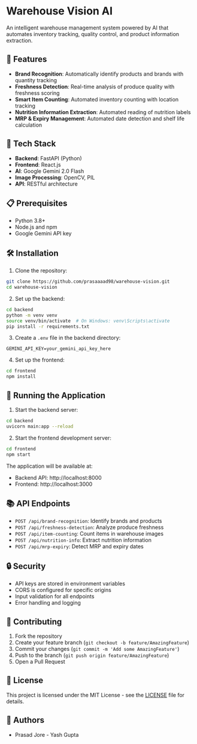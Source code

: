 # Warehouse Vision AI

An intelligent warehouse management system powered by AI that automates inventory tracking, quality control, and product information extraction.

## 🌟 Features

- **Brand Recognition**: Automatically identify products and brands with quantity tracking
- **Freshness Detection**: Real-time analysis of produce quality with freshness scoring
- **Smart Item Counting**: Automated inventory counting with location tracking
- **Nutrition Information Extraction**: Automated reading of nutrition labels
- **MRP & Expiry Management**: Automated date detection and shelf life calculation

## 🚀 Tech Stack

- **Backend**: FastAPI (Python)
- **Frontend**: React.js
- **AI**: Google Gemini 2.0 Flash
- **Image Processing**: OpenCV, PIL
- **API**: RESTful architecture

## 📋 Prerequisites

- Python 3.8+
- Node.js and npm
- Google Gemini API key

## 🛠️ Installation

1. Clone the repository:
```bash
git clone https://github.com/prasaaaad98/warehouse-vision.git
cd warehouse-vision
```

2. Set up the backend:
```bash
cd backend
python -m venv venv
source venv/bin/activate  # On Windows: venv\Scripts\activate
pip install -r requirements.txt
```

3. Create a `.env` file in the backend directory:
```
GEMINI_API_KEY=your_gemini_api_key_here
```

4. Set up the frontend:
```bash
cd frontend
npm install
```

## 🚀 Running the Application

1. Start the backend server:
```bash
cd backend
uvicorn main:app --reload
```

2. Start the frontend development server:
```bash
cd frontend
npm start
```

The application will be available at:
- Backend API: http://localhost:8000
- Frontend: http://localhost:3000

## 📚 API Endpoints

- `POST /api/brand-recognition`: Identify brands and products
- `POST /api/freshness-detection`: Analyze produce freshness
- `POST /api/item-counting`: Count items in warehouse images
- `POST /api/nutrition-info`: Extract nutrition information
- `POST /api/mrp-expiry`: Detect MRP and expiry dates

## 🔒 Security

- API keys are stored in environment variables
- CORS is configured for specific origins
- Input validation for all endpoints
- Error handling and logging

## 🤝 Contributing

1. Fork the repository
2. Create your feature branch (`git checkout -b feature/AmazingFeature`)
3. Commit your changes (`git commit -m 'Add some AmazingFeature'`)
4. Push to the branch (`git push origin feature/AmazingFeature`)
5. Open a Pull Request

## 📝 License

This project is licensed under the MIT License - see the [LICENSE](LICENSE) file for details.

## 👥 Authors

- Prasad Jore - Yash Gupta

